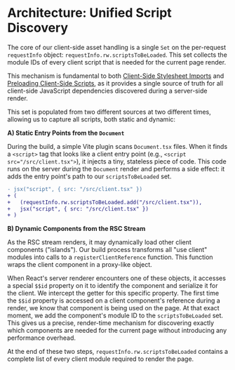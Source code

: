 # Architecture: Unified Script Discovery

The core of our client-side asset handling is a single `Set` on the per-request `requestInfo` object: `requestInfo.rw.scriptsToBeLoaded`. This set collects the module IDs of every client script that is needed for the current page render.

This mechanism is fundamental to both [Client-Side Stylesheet Imports](./clientStylesheets.md) and [Preloading Client-Side Scripts](./preloading.md), as it provides a single source of truth for all client-side JavaScript dependencies discovered during a server-side render.

This set is populated from two different sources at two different times, allowing us to capture all scripts, both static and dynamic:

**A) Static Entry Points from the `Document`**

During the build, a simple Vite plugin scans `Document.tsx` files. When it finds a `<script>` tag that looks like a client entry point (e.g., `<script src="/src/client.tsx">`), it injects a tiny, stateless piece of code. This code runs on the server during the `Document` render and performs a side effect: it adds the entry point's path to our `scriptsToBeLoaded` set.

```diff
- jsx("script", { src: "/src/client.tsx" })
+ (
+   (requestInfo.rw.scriptsToBeLoaded.add("/src/client.tsx")),
+   jsx("script", { src: "/src/client.tsx" })
+ )
```

**B) Dynamic Components from the RSC Stream**

As the RSC stream renders, it may dynamically load other client components ("islands"). Our build process transforms all "use client" modules into calls to a `registerClientReference` function. This function wraps the client component in a proxy-like object.

When React's server renderer encounters one of these objects, it accesses a special `$$id` property on it to identify the component and serialize it for the client. We intercept the getter for this specific property. The first time the `$$id` property is accessed on a client component's reference during a render, we know that component is being used on the page. At that exact moment, we add the component's module ID to the `scriptsToBeLoaded` set. This gives us a precise, render-time mechanism for discovering exactly which components are needed for the current page without introducing any performance overhead.

At the end of these two steps, `requestInfo.rw.scriptsToBeLoaded` contains a complete list of every client module required to render the page.
